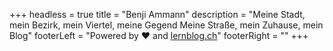 +++
headless = true
title = "Benji Ammann"
description = "Meine Stadt, mein Bezirk, mein Viertel, meine Gegend Meine Straße, mein Zuhause, mein Blog"
footerLeft = "Powered by ❤️  and [lernblog.ch](https://www.lernblog.ch)"
footerRight = ""
+++
